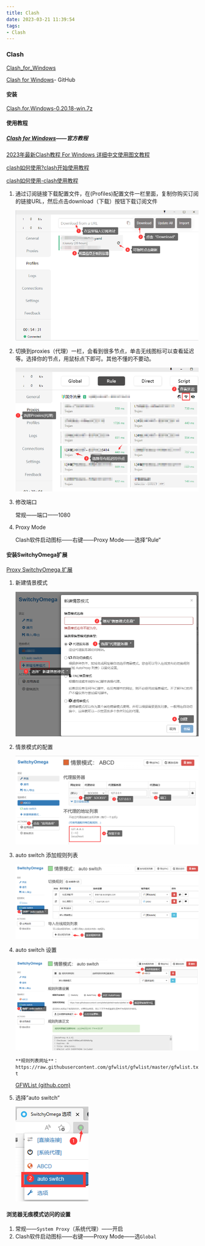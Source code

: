 ```yaml
---
title: Clash
date: 2023-03-21 11:39:54
tags:
- Clash
---
```


### Clash

[Clash_for_Windows](https://github.com/Fndroid/clash_for_windows_pkg/releases)

[Clash for Windows](https://github.com/Fndroid/clash_for_windows_pkg)- GitHub

#### 安装

[Clash.for.Windows-0.20.18-win.7z](https://github.com/Fndroid/clash_for_windows_pkg/releases/download/0.20.18/Clash.for.Windows-0.20.18-win.7z)

#### 使用教程

##### [Clash for Windows](https://docs.cfw.lbyczf.com/)——官方教程

[2023年最新Clash教程 For Windows 详细中文使用图文教程](https://www.nbmao.com/archives/4463)

[clash如何使用?clash开始使用教程](https://www.jb51.net/softjc/830277.html)

[clash如何使用-clash使用教程](https://www.onlinedown.net/article/10029158.htm)



1. 通过订阅链接下载配置文件，在(Profiles)配置文件一栏里面，复制你购买订阅的链接URL，然后点击download（下载）按钮下载订阅文件

   ![配置](https://raw.githubusercontent.com/winney07/Images/main/winney07.github.io/Clash/1%E9%85%8D%E7%BD%AE%E4%BB%A3%E7%90%86.png)

2. 切换到proxies（代理）一栏，会看到很多节点，单击无线图标可以查看延迟等。选择你的节点，用鼠标点下即可。其他不懂的不要动。

   ![代理节点](https://raw.githubusercontent.com/winney07/Images/main/winney07.github.io/Clash/4%E9%80%89%E6%8B%A9%E4%BB%A3%E7%90%86%E7%9A%84%E8%8A%82%E7%82%B9.png)

3. 修改端口

   常规——端口——1080

4. Proxy Mode

   Clash软件启动图标——右键——Proxy Mode——选择”Rule“

#### 安装SwitchyOmega扩展

[Proxy SwitchyOmega 扩展](https://microsoftedge.microsoft.com/addons/detail/proxy-switchyomega/fdbloeknjpnloaggplaobopplkdhnikc)

1. 新建情景模式

   ![新建情景模式](https://raw.githubusercontent.com/winney07/Images/main/winney07.github.io/Clash/2SwitchyOmega-%E6%96%B0%E5%BB%BA%E6%83%85%E6%99%AF%E6%A8%A1%E5%BC%8F.png)

2. 情景模式的配置

   ![情景模式的配置](https://raw.githubusercontent.com/winney07/Images/main/winney07.github.io/Clash/3%E6%83%85%E6%99%AF%E6%A8%A1%E5%BC%8F%E7%9A%84%E9%85%8D%E7%BD%AE.png)

3. auto switch 添加规则列表

   ![添加规则列表](https://raw.githubusercontent.com/winney07/Images/main/winney07.github.io/Clash/5%E6%B7%BB%E5%8A%A0%E8%A7%84%E5%88%99%E5%88%97%E8%A1%A8.png)

4. auto switch 设置

   ![规则列表设置](https://raw.githubusercontent.com/winney07/Images/main/winney07.github.io/Clash/6%E8%A7%84%E5%88%99%E5%88%97%E8%A1%A8%E7%9A%84%E8%AE%BE%E7%BD%AE.png)

   `**规则列表网址**：https://raw.githubusercontent.com/gfwlist/gfwlist/master/gfwlist.txt`

   [GFWList (github.com)](https://github.com/gfwlist)

7. 选择”auto switch“

   ![auto switch](https://raw.githubusercontent.com/winney07/Images/main/winney07.github.io/Clash/7%E9%80%89%E6%8B%A9%20auto%20switch.png)

#### 浏览器无痕模式访问的设置

1. 常规——`System Proxy`（系统代理）——开启
2. Clash软件启动图标——右键——Proxy Mode——选`Global`